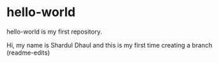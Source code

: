 # hello-world
hello-world is my first repository.


Hi, my name is Shardul Dhaul and this is my first time creating a branch (readme-edits)
